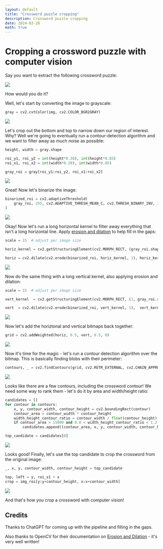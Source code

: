 ```yaml
---
layout: default
title: "Crossword puzzle cropping"
description: Crossword puzzle cropping
date: 2024-03-28
math: true
---
```


# Cropping a crossword puzzle with computer vision

Say you want to extract the following crossword puzzle:

<img src="/assets/images/computer-vision/1-page.png" style="max-width: 600px;">

How would you do it?

Well, let's start by converting the image to grayscale:

```python
gray = cv2.cvtColor(img, cv2.COLOR_BGR2GRAY)
```

<img src="/assets/images/computer-vision/2-grayscale.png" style="max-width: 600px;">

Let's crop out the bottom and top to narrow down our region of interest. Why?
Well we're going to eventually run a contour-detection algorithm and we want to
filter away as much noise as possible:

```python
height, width = gray.shape

roi_y1, roi_y2 = int(height*0.30), int(height*0.85)
roi_x1, roi_x2 = int(width*0.20), int(width*0.85)

gray_roi = gray[roi_y1:roi_y2, roi_x1:roi_x2]
```

<img src="/assets/images/computer-vision/3-gray-roi.png" style="max-width: 600px;">

Great! Now let's binarize the image:

```python
binarized_roi = cv2.adaptiveThreshold(
    gray_roi, 255, cv2.ADAPTIVE_THRESH_MEAN_C, cv2.THRESH_BINARY_INV, 31, 10
)
```

<img src="/assets/images/computer-vision/4-binarized-roi.png" style="max-width: 600px;">

Okay! Now let's run a long horizontal kernel to filter away everything that
isn't a long horizontal line. Apply [erosion and
dilation](https://docs.opencv.org/3.4/db/df6/tutorial_erosion_dilatation.html)
to help fill in the gaps:

```python
scale = 15  # adjust per image size

horiz_kernel = cv2.getStructuringElement(cv2.MORPH_RECT, (gray_roi.shape[1]//scale, 1))

horiz = cv2.dilate(cv2.erode(binarized_roi, horiz_kernel, 1), horiz_kernel, 1)
```

<img src="/assets/images/computer-vision/5-horiz-roi.png" style="max-width: 600px;">

Now do the same thing with a long vertical kernel, also applying erosion and
dilation:

```python
scale = 15  # adjust per image size

vert_kernel  = cv2.getStructuringElement(cv2.MORPH_RECT, (1, gray_roi.shape[0]//scale))

vert  = cv2.dilate(cv2.erode(binarized_roi, vert_kernel, 1),  vert_kernel, 1)
```

<img src="/assets/images/computer-vision/6-vert-binarized.png" style="max-width: 600px;">

Now let's add the horiztonal and vertical bitmaps back together:

```python
grid = cv2.addWeighted(horiz, 0.5, vert, 0.5, 0)
```

<img src="/assets/images/computer-vision/8-added-binarized.png" style="max-width: 600px;">

Now it's time for the magic - let's run a contour detection algorithm over the
bitmap. This is basically finding blobs with their perimeter:

```python
contours, _ = cv2.findContours(grid, cv2.RETR_EXTERNAL, cv2.CHAIN_APPROX_SIMPLE)
```

<img src="/assets/images/computer-vision/9-contours.png" style="max-width: 600px;">

Looks like there are a few contours, including the crossword contour! We need
some way to rank them - let's do it by area and width/height ratio:

```python
candidates = []
for contour in contours:
    x, y, contour_width, contour_height = cv2.boundingRect(contour)
    contour_area = contour_width * contour_height
    width_height_contour_ratio = contour_width / float(contour_height)
    if contour_area > 15000 and 0.8 < width_height_contour_ratio < 1.2:  # large and roughly square
        candidates.append((contour_area, x, y, contour_width, contour_height))

top_candidate = candidates[0]
```

<img src="/assets/images/computer-vision/10-top-contour.png" style="max-width: 600px;">

Looks good! Finally, let's use the top candidate to crop the crossword from the
original image:

```python
_, x, y, contour_width, contour_height = top_candidate

top, left = y, roi_x1 + x
crop = img_roi[y:y+contour_height, x:x+contour_width]
```

<img src="/assets/images/computer-vision/11-crop.png" style="max-width: 600px;">

And that's how you crop a crossword with computer vision!

## Credits

Thanks to ChatGPT for coming up with the pipeline and filling in the gaps.

Also thanks to OpenCV for their documentation on [Erosion and
Dilation](https://docs.opencv.org/3.4/db/df6/tutorial_erosion_dilatation.html) -
it's very well written!
